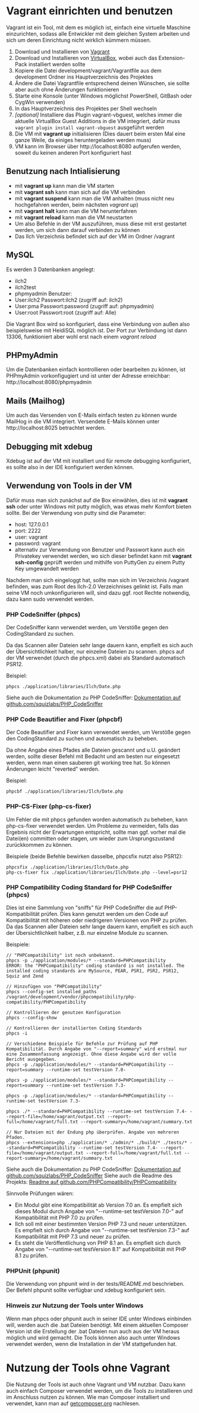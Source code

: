 # Vagrant einrichten und benutzen

Vagrant ist ein Tool, mit dem es möglich ist, einfach eine virtuelle Maschine einzurichten,
sodass alle Entwickler mit dem gleichen System arbeiten und sich um deren Einrichtung nicht wirklich kümmern müssen.

1. Download und Installieren von [Vagrant](http://www.vagrantup.com) 
2. Download und Installieren von [VirtualBox](https://www.virtualbox.org/wiki/Downloads), wobei auch das Extension-Pack installiert werden sollte
3. Kopiere die Datei development/vagrant/Vagrantfile aus dem development Ordner ins Hauptverzeichnis des Projektes
4. Ändere die Datei Vagrantfile entsprechend deinen Wünschen, sie sollte aber auch ohne Änderungen funktionieren
5. Starte eine Konsole (unter Windows möglichst PowerShell, GitBash oder CygWin verwenden)
6. In das Hauptverzeichnis des Projektes per Shell wechseln
7. _[optional]_ Installiere das Plugin vagrant-vbguest, welches immer die aktuelle VirtualBox Guest Additions in die VM integriert, 
   dafür muss `vagrant plugin install vagrant-vbguest` ausgeführt werden
8. Die VM mit __vagrant up__ initialisieren (Dies dauert beim ersten Mal eine ganze Weile, da einiges heruntergeladen werden muss)
9. VM kann im Browser über http://localhost:8080 aufgerufen werden, soweit du keinen anderen Port konfiguriert hast

## Benutzung nach Intialisierung

* mit __vagrant up__ kann man die VM starten
* mit __vagrant ssh__ kann man sich auf die VM verbinden
* mit __vagrant suspend__ kann man die VM anhalten (muss nicht neu hochgefahren werden, beim nächsten *vagrant up*)
* mit __vagrant halt__ kann man die VM herunterfahren
* mit __vagrant reload__ kann man die VM neustarten
* Um also Befehle in der VM auszuführen, muss diese mit erst gestartet werden, um sich dann darauf verbinden zu können
* Das Ilch Verzeichnis befindet sich auf der VM im Ordner /vagrant

## MySQL
Es werden 3 Datenbanken angelegt: 
- ilch2
- ilch2test
- phpmyadmin
Benutzer:
- User:ilch2 Passwort:ilch2 (zugriff auf: ilch2)
- User:pma Passwort:password (zugriff auf: phpmyadmin)
- User:root Passwort:root (zugriff auf: Alle)

Die Vagrant Box wird so konfiguriert, dass eine Verbindung von außen also beispielsweise mit HeidiSQL möglich ist.
Der Port zur Verbindung ist dann 13306, funktioniert aber wohl erst nach einem *vagrant reload*

## PHPmyAdmin
Um die Datenbanken einfach kontrollieren oder bearbeiten zu können, ist PHPmyAdmin vorkonfigugiert und ist unter der Adresse erreichbar:
http://localhost:8080/phpmyadmin

## Mails (Mailhog)
Um auch das Versenden von E-Mails einfach testen zu können wurde MailHog in die VM integriert.
Versendete E-Mails können unter http://localhost:8025 betrachtet werden.

## Debugging mit xdebug
Xdebug ist auf der VM mit installiert und für remote debugging konfiguriert, es sollte also in der IDE konfiguriert werden können.

## Verwendung von Tools in der VM
Dafür muss man sich zunächst auf die Box einwählen, dies ist mit __vagrant ssh__ oder unter Windows mit putty möglich,
was etwas mehr Komfort bieten sollte. Bei der Verwendung von putty sind die Parameter:

* host: 127.0.0.1
* port: 2222
* user: vagrant
* password: vagrant
* alternativ zur Verwendung von Benutzer und Passwort kann auch ein Privatekey verwendet werden,
  wo sich dieser befindet kann mit __vagrant ssh-config__ geprüft werden und mithilfe von PuttyGen zu einem Putty Key umgewandelt werden

Nachdem man sich eingeloggt hat, sollte man sich im Verzeichnis /vagrant befinden, was zum Root des Ilch-2.0 Verzeichnises
gelinkt ist.
Falls man seine VM noch umkonfigurieren will, sind dazu ggf. root Rechte notwendig, dazu kann sudo verwendet werden.

### PHP CodeSniffer (phpcs)
Der CodeSniffer kann verwendet werden, um Verstöße gegen den CodingStandard zu suchen.

Da das Scannen aller Dateien sehr lange dauern kann, empfielt es sich auch der Übersichtlichkeit halber, nur einzelne Dateien zu scannen.
phpcs auf der VM verwendet (durch die phpcs.xml) dabei als Standard automatisch PSR12. 

Beispiel:
```
phpcs ./application/libraries/Ilch/Date.php
```

Siehe auch die Dokumentation zu PHP CodeSniffer: [Dokumentation auf github.com/squizlabs/PHP_CodeSniffer](https://github.com/squizlabs/PHP_CodeSniffer/wiki)
### PHP Code Beautifier and Fixer (phpcbf)
Der Code Beautifier and Fixer kann verwendet werden, um Verstöße gegen den CodingStandard zu suchen und automatisch zu beheben.

Da ohne Angabe eines Pfades alle Dateien gescannt und u.U. geändert werden,
sollte dieser Befehl mit Bedacht und am besten nur eingesetzt werden, wenn man einen sauberen git working tree hat.
So können Änderungen leicht "reverted" werden.

Beispiel:
```
phpcbf ./application/libraries/Ilch/Date.php
```

### PHP-CS-Fixer (php-cs-fixer)
Um Fehler die mit phpcs gefunden worden automatisch zu beheben, kann php-cs-fixer verwendet werden.
Um Probleme zu vermeiden, falls das Ergebnis nicht der Erwartungen entspricht, sollte man ggf. vorher mal die Datei(en)
committen oder stagen, um wieder zum Ursprungszustand zurückkommen zu können.

Beispiele (beide Befehle bewirken dasselbe, phpcsfix nutzt also PSR12):
```
phpcsfix ./application/libraries/Ilch/Date.php
php-cs-fixer fix ./application/libraries/Ilch/Date.php --level=psr12
```

### PHP Compatibility Coding Standard for PHP CodeSniffer (phpcs)
Dies ist eine Sammlung von "sniffs" für PHP CodeSniffer die auf PHP-Kompatibilität prüfen. Dies kann genutzt werden um den Code auf Kompatibilität mit höheren oder niedrigeren Versionen von PHP zu prüfen.
Da das Scannen aller Dateien sehr lange dauern kann, empfielt es sich auch der Übersichtlichkeit halber, z.B. nur einzelne Module zu scannen.

Beispiele:
```
// "PHPCompatibility" ist noch unbekannt.
phpcs -p ./application/modules/* --standard=PHPCompatibility
ERROR: the "PHPCompatibility" coding standard is not installed. The installed coding standards are MySource, PEAR, PSR1, PSR2, PSR12, Squiz and Zend

// Hinzufügen von "PHPCompatibility"
phpcs --config-set installed_paths /vagrant/development/vendor/phpcompatibility/php-compatibility/PHPCompatibility

// Kontrollieren der genutzen Konfiguration
phpcs --config-show

// Kontrollieren der installierten Coding Standards
phpcs -i

// Verschiedene Beispiele für Befehle zur Prüfung auf PHP Kompatibilität. Durch Angabe von "--report=summary" wird erstmal nur eine Zusammenfassung angezeigt. Ohne diese Angabe wird der volle Bericht ausgegeben.
phpcs -p ./application/modules/* --standard=PHPCompatibility --report=summary --runtime-set testVersion 7.0-

phpcs -p ./application/modules/* --standard=PHPCompatibility --report=summary --runtime-set testVersion 7.3-

phpcs -p ./application/modules/* --standard=PHPCompatibility --runtime-set testVersion 7.3-

phpcs ./* --standard=PHPCompatibility --runtime-set testVersion 7.4- --report-file=/home/vagrant/output.txt --report-full=/home/vagrant/full.txt --report-summary=/home/vagrant/summary.txt

// Nur Dateien mit der Endung php überprüfen. Angabe von mehreren Pfaden.
phpcs --extensions=php ./application/* ./admin/* ./build/* ./tests/* --standard=PHPCompatibility --runtime-set testVersion 7.4- --report-file=/home/vagrant/output.txt --report-full=/home/vagrant/full.txt --report-summary=/home/vagrant/summary.txt
```

Siehe auch die Dokumentation zu PHP CodeSniffer: [Dokumentation auf github.com/squizlabs/PHP_CodeSniffer](https://github.com/squizlabs/PHP_CodeSniffer/wiki)
Siehe auch die Readme des Projekts: [Readme auf github.com/PHPCompatibility/PHPCompatibility](https://github.com/PHPCompatibility/PHPCompatibility/blob/develop/README.md)

Sinnvolle Prüfungen wären:
* Ein Modul gibt eine Kompatibilität ab Version 7.0 an. Es empfielt sich dieses Modul durch Angabe von "--runtime-set testVersion 7.0-" auf Kompatibilität mit PHP 7.0 zu prüfen.
* Ilch soll mit einer bestimmten Version PHP 7.3 und neuer unterstützen. Es empfielt sich durch Angabe von "--runtime-set testVersion 7.3-" auf Kompatibilität mit PHP 7.3 und neuer zu prüfen.
* Es steht die Veröffentlichung von PHP 8.1 an. Es empfielt sich durch Angabe von "--runtime-set testVersion 8.1" auf Kompatibilität mit PHP 8.1 zu prüfen.

### PHPUnit (phpunit)
Die Verwendung von phpunit wird in der tests/README.md beschrieben.
Der Befehl phpunit sollte verfügbar und xdebug konfiguriert sein.


### Hinweis zur Nutzung der Tools unter Windows
Wenn man phpcs oder phpunit auch in seiner IDE unter Windows einbinden will, werden auch die .bat Dateien benötigt.
Mit einem aktuellen Composer Version ist die Erstellung der .bat Dateien nun auch aus der VM heraus möglich und wird gemacht.
Die Tools können also auch unter Windows verwendet werden, wenn die Installation in der VM stattgefunden hat.

# Nutzung der Tools ohne Vagrant
Die Nutzung der Tools ist auch ohne Vagrant und VM nutzbar. Dazu kann auch einfach Composer verwendet werden,
um die Tools zu installieren und im Anschluss nutzen zu können. Wie man Composer installiert und verwendet,
kann man auf [getcomposer.org](http://www.getcomposer.org) nachlesen.
